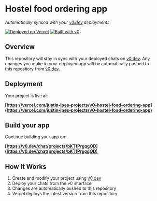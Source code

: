 # Hostel food ordering app

*Automatically synced with your [v0.dev](https://v0.dev) deployments*

[![Deployed on Vercel](https://img.shields.io/badge/Deployed%20on-Vercel-black?style=for-the-badge&logo=vercel)](https://vercel.com/justin-ipes-projects/v0-hostel-food-ordering-app)
[![Built with v0](https://img.shields.io/badge/Built%20with-v0.dev-black?style=for-the-badge)](https://v0.dev/chat/projects/bKTfPrgqgOD)

## Overview

This repository will stay in sync with your deployed chats on [v0.dev](https://v0.dev).
Any changes you make to your deployed app will be automatically pushed to this repository from [v0.dev](https://v0.dev).

## Deployment

Your project is live at:

**[https://vercel.com/justin-ipes-projects/v0-hostel-food-ordering-app](https://vercel.com/justin-ipes-projects/v0-hostel-food-ordering-app)**

## Build your app

Continue building your app on:

**[https://v0.dev/chat/projects/bKTfPrgqgOD](https://v0.dev/chat/projects/bKTfPrgqgOD)**

## How It Works

1. Create and modify your project using [v0.dev](https://v0.dev)
2. Deploy your chats from the v0 interface
3. Changes are automatically pushed to this repository
4. Vercel deploys the latest version from this repository
